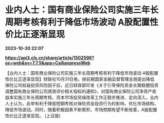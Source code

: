 # 业内人士：国有商业保险公司实施三年长周期考核有利于降低市场波动 A股配置性价比正逐渐显现

**2023-10-30 22:07**

**https://api3.cls.cn/share/article/1502596?os=web&sv=7.7.5&app=CailianpressWeb**

【业内人士：国有商业保险公司实施三年长周期考核有利于降低市场波动 A股配置性价比正逐渐显现】财联社10月31日电，继前期国家金融监督管理总局提出降低保险公司权益投资风险因子后，近日财政部印发《关于引导保险资金长期稳健投资 调整国有商业保险公司绩效评价相关指标的通知》，对国有商业保险公司净资产收益率实施三年长周期考核。资本市场投资端改革工作正稳步推进、走向深入。业内人士认为，此举有利于降低短期考核对保险资金投资行为的影响，优化市场结构，降低市场波动。同时，随着积极因素不断累积，市场预期有望不断改善，A股配置性价比正逐渐显现。 (上证报)